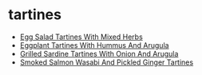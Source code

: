 # tartines

 * [Egg Salad Tartines With Mixed Herbs](../../index/e/egg-salad-tartines-with-mixed-herbs.json)
 * [Eggplant Tartines With Hummus And Arugula](../../index/e/eggplant-tartines-with-hummus-and-arugula-243613.json)
 * [Grilled Sardine Tartines With Onion And Arugula](../../index/g/grilled-sardine-tartines-with-onion-and-arugula-235575.json)
 * [Smoked Salmon Wasabi And Pickled Ginger Tartines](../../index/s/smoked-salmon-wasabi-and-pickled-ginger-tartines-243615.json)
